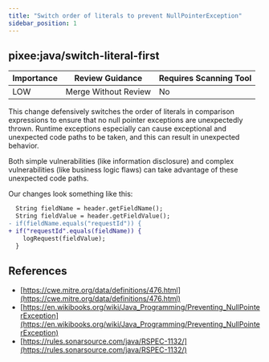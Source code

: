 ```yaml
---
title: "Switch order of literals to prevent NullPointerException"
sidebar_position: 1
---
```


## pixee:java/switch-literal-first 

| Importance  | Review Guidance      | Requires Scanning Tool |
|-------------|----------------------|------------------------|
| LOW | Merge Without Review | No     |

This change defensively switches the order of literals in comparison expressions to ensure that no null pointer exceptions are unexpectedly thrown. Runtime exceptions especially can cause exceptional and unexpected code paths to be taken, and this can result in unexpected behavior. 

Both simple vulnerabilities (like information disclosure) and complex vulnerabilities (like business logic flaws) can take advantage of these unexpected code paths.

Our changes look something like this:

```diff
  String fieldName = header.getFieldName();
  String fieldValue = header.getFieldValue();
- if(fieldName.equals("requestId")) {
+ if("requestId".equals(fieldName)) {
    logRequest(fieldValue);
  }
```


## References
 * [https://cwe.mitre.org/data/definitions/476.html](https://cwe.mitre.org/data/definitions/476.html)
 * [https://en.wikibooks.org/wiki/Java_Programming/Preventing_NullPointerException](https://en.wikibooks.org/wiki/Java_Programming/Preventing_NullPointerException)
 * [https://rules.sonarsource.com/java/RSPEC-1132/](https://rules.sonarsource.com/java/RSPEC-1132/)
